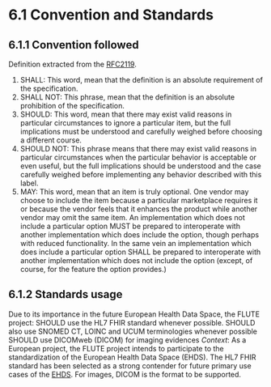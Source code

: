 # 6.1 Convention and Standards

## 6.1.1 Convention followed

Definition extracted from the [RFC2119](https://www.ietf.org/rfc/rfc2119.txt ). 
1. SHALL: This word, mean that the definition is an absolute requirement of the specification.
2. SHALL NOT: This phrase, mean that the definition is an absolute prohibition of the specification.
3. SHOULD: This word, mean that there may exist valid reasons in particular circumstances to ignore a particular item, but the full implications must be understood and carefully weighed before choosing a different course.
4. SHOULD NOT: This phrase means that there may exist valid reasons in particular circumstances when the particular behavior is acceptable or even useful, but the full implications should be understood and the case carefully weighed before implementing any behavior described with this label.
5. MAY: This word, mean that an item is truly optional.  One vendor may choose to include the item because a particular marketplace requires it or because the vendor feels that it enhances the product while another vendor may omit the same item. An implementation which does not include a particular option MUST be prepared to interoperate with another implementation which does include the option, though perhaps with reduced functionality. In the same vein an implementation which does include a particular option SHALL be prepared to interoperate with another implementation which does not include the option (except, of course, for the feature the option provides.)

## 6.1.2 Standards usage

Due to its importance in the future European Health Data Space, the FLUTE project:
SHOULD use the HL7 FHIR standard whenever possible.
SHOULD also use SNOMED CT, LOINC and UCUM terminologies whenever possible
SHOULD use DICOMweb (DICOM) for imaging evidences
_Context_: As a European project, the FLUTE project intends to participate to the standardization of the European Health Data Space (EHDS). The HL7 FHIR standard has been selected as a strong contender for future primary use cases of the [EHDS](https://health.ec.europa.eu/system/files/2023-01/ehealth_20221107_sr_en.pdf). For images, DICOM is the format to be supported.
